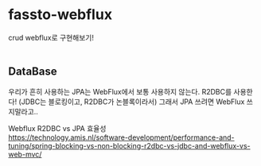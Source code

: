 # fassto-webflux
crud webflux로 구현해보기!
<br/></br>


## DataBase
우리가 흔히 사용하는 JPA는 WebFlux에서 보통 사용하지 않는다. R2DBC를 사용한다! (JDBC는 블로킹이고, R2DBC가 논블록이라서) 그래서 JPA 쓰려면 WebFlux 쓰지말라고..<br/>

Webflux R2DBC vs JPA 효율성<br/>  https://technology.amis.nl/software-development/performance-and-tuning/spring-blocking-vs-non-blocking-r2dbc-vs-jdbc-and-webflux-vs-web-mvc/



